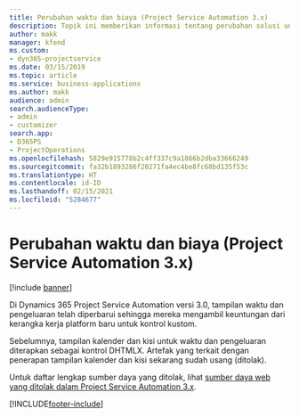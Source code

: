 ```yaml
---
title: Perubahan waktu dan biaya (Project Service Automation 3.x)
description: Topik ini memberikan informasi tentang perubahan solusi untuk waktu dan pengeluaran.
author: makk
manager: kfend
ms.custom:
- dyn365-projectservice
ms.date: 03/15/2019
ms.topic: article
ms.service: business-applications
ms.author: makk
audience: admin
search.audienceType:
- admin
- customizer
search.app:
- D365PS
- ProjectOperations
ms.openlocfilehash: 5829e915778b2c4ff337c9a1866b2dba33666249
ms.sourcegitcommit: fa32b1893286f20271fa4ec4be8fc68bd135f53c
ms.translationtype: HT
ms.contentlocale: id-ID
ms.lasthandoff: 02/15/2021
ms.locfileid: "5284677"
---
```

# <a name="time-and-expense-changes-project-service-automation-3x"></a>Perubahan waktu dan biaya (Project Service Automation 3.x)

[!include [banner](../../includes/psa-now-project-operations.md)]

Di Dynamics 365 Project Service Automation versi 3.0, tampilan waktu dan pengeluaran telah diperbarui sehingga mereka mengambil keuntungan dari kerangka kerja platform baru untuk kontrol kustom.

Sebelumnya, tampilan kalender dan kisi untuk waktu dan pengeluaran diterapkan sebagai kontrol DHTMLX. Artefak yang terkait dengan penerapan tampilan kalender dan kisi sekarang sudah usang (ditolak).

Untuk daftar lengkap sumber daya yang ditolak, lihat [sumber daya web yang ditolak dalam Project Service Automation 3.x](web-resources-deprecated-v3.x.md).


[!INCLUDE[footer-include](../../includes/footer-banner.md)]
